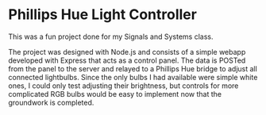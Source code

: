 # Phillips Hue Light Controller
This was a fun project done for my Signals and Systems class.

The project was designed with Node.js and consists of a simple webapp developed with Express that acts as a control panel. The data is POSTed from the panel to the server and relayed to a Phillips Hue bridge to adjust all connected lightbulbs. Since the only bulbs I had available were simple white ones, I could only test adjusting their brightness, but controls for more complicated RGB bulbs would be easy to implement now that the groundwork is completed.
